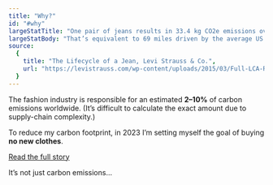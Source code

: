 ```yaml
---
title: "Why?"
id: "#why"
largeStatTitle: "One pair of jeans results in 33.4 kg CO2e emissions over the course of its lifecycle."
largeStatBody: "That’s equivalent to 69 miles driven by the average US car, or watching 246 hours of TV on a plasma big-screen."
source:
  {
    title: "The Lifecycle of a Jean, Levi Strauss & Co.",
    url: "https://levistrauss.com/wp-content/uploads/2015/03/Full-LCA-Results-Deck-FINAL.pdf",
  }
---
```


The fashion industry is responsible for an estimated **2–10%** of carbon emissions worldwide. (It’s difficult to calculate the exact amount due to supply-chain complexity.)

To reduce my carbon footprint, in 2023 I’m setting myself the goal of buying **no new clothes**.

[Read the full story](/story)

It’s not just carbon emissions...
